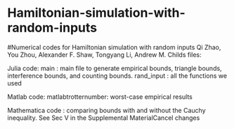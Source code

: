 # Hamiltonian-simulation-with-random-inputs
#Numerical codes for Hamiltonian simulation with random inputs
Qi Zhao, You Zhou, Alexander F. Shaw, Tongyang Li, Andrew M. Childs
files:

Julia code:
main         : main file to generate empirical bounds, triangle bounds, interference bounds, and counting bounds.
rand_input   : all the functions we used

Matlab code:
matlabtrotternumber: worst-case empirical results

Mathematica code
   : comparing bounds with and without the Cauchy inequality. See Sec V in the Supplemental MaterialCancel changes
